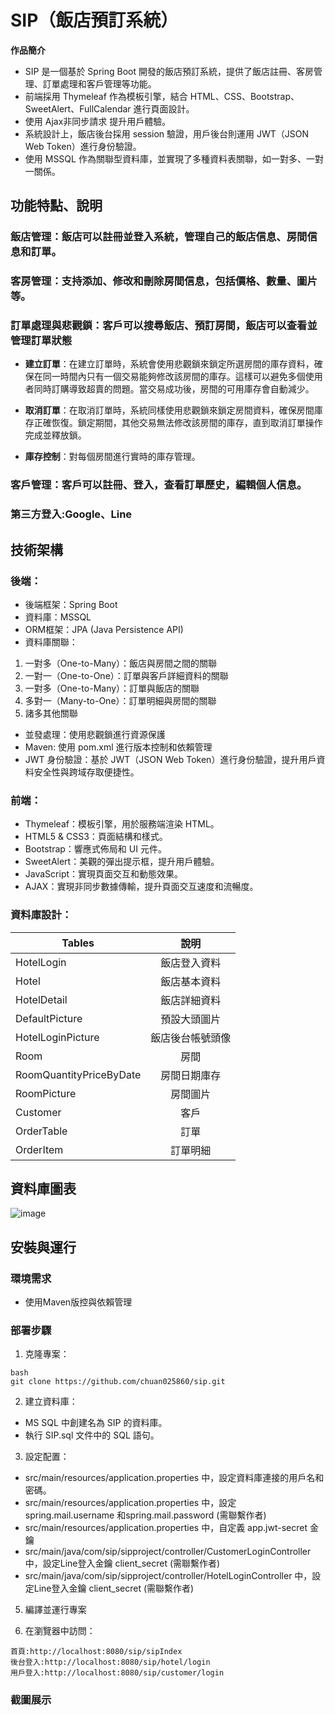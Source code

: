 # SIP（飯店預訂系統）

**作品簡介**

* SIP 是一個基於 Spring Boot 開發的飯店預訂系統，提供了飯店註冊、客房管理、訂單處理和客戶管理等功能。
* 前端採用 Thymeleaf 作為模板引擎，結合 HTML、CSS、Bootstrap、SweetAlert、FullCalendar 進行頁面設計。
* 使用 Ajax非同步請求 提升用戶體驗。
* 系統設計上，飯店後台採用 session 驗證，用戶後台則運用 JWT（JSON Web Token）進行身份驗證。
* 使用 MSSQL 作為關聯型資料庫，並實現了多種資料表關聯，如一對多、一對一關係。

## 功能特點、說明
### 飯店管理：飯店可以註冊並登入系統，管理自己的飯店信息、房間信息和訂單。
### 客房管理：支持添加、修改和刪除房間信息，包括價格、數量、圖片等。
### 訂單處理與悲觀鎖：客戶可以搜尋飯店、預訂房間，飯店可以查看並管理訂單狀態
* **建立訂單**：在建立訂單時，系統會使用悲觀鎖來鎖定所選房間的庫存資料，確保在同一時間內只有一個交易能夠修改該房間的庫存。這樣可以避免多個使用者同時訂購導致超賣的問題。當交易成功後，房間的可用庫存會自動減少。

* **取消訂單**：在取消訂單時，系統同樣使用悲觀鎖來鎖定房間資料，確保房間庫存正確恢復。鎖定期間，其他交易無法修改該房間的庫存，直到取消訂單操作完成並釋放鎖。

* **庫存控制**：對每個房間進行實時的庫存管理。

### 客戶管理：客戶可以註冊、登入，查看訂單歷史，編輯個人信息。
### 第三方登入:Google、Line
## 技術架構
### 後端：
* 後端框架：Spring Boot
* 資料庫：MSSQL
* ORM框架：JPA (Java Persistence API)
* 資料庫關聯：
1. 一對多（One-to-Many）：飯店與房間之間的關聯
2. 一對一（One-to-One）：訂單與客戶詳細資料的關聯
3. 一對多（One-to-Many）：訂單與飯店的關聯
4. 多對一（Many-to-One）：訂單明細與房間的關聯
5. 諸多其他關聯
* 並發處理：使用悲觀鎖進行資源保護
* Maven: 使用 pom.xml 進行版本控制和依賴管理
* JWT 身份驗證：基於 JWT（JSON Web Token）進行身份驗證，提升用戶資料安全性與跨域存取便捷性。
  

### 前端：
* Thymeleaf：模板引擎，用於服務端渲染 HTML。
* HTML5 & CSS3：頁面結構和樣式。
* Bootstrap：響應式佈局和 UI 元件。
* SweetAlert：美觀的彈出提示框，提升用戶體驗。
* JavaScript：實現頁面交互和動態效果。
* AJAX：實現非同步數據傳輸，提升頁面交互速度和流暢度。

### 資料庫設計：
| Tables  | 說明 |
| ------------- |:-------------:|
| HotelLogin      | 飯店登入資料    |
| Hotel       | 飯店基本資料  |
| HotelDetail     | 飯店詳細資料|
| DefaultPicture      | 預設大頭圖片|
| HotelLoginPicture      | 飯店後台帳號頭像|
| Room     | 房間     |
| RoomQuantityPriceByDate      | 房間日期庫存     |
| RoomPicture      | 房間圖片     |
| Customer      | 客戶     |
| OrderTable      | 訂單    |
| OrderItem      | 訂單明細     |
## 資料庫圖表
![image](https://github.com/user-attachments/assets/29ad0936-bdec-467c-ae7d-6bb86ed0c97a)

## 安裝與運行
### 環境需求
* 使用Maven版控與依賴管理
### 部署步驟
1. 克隆專案：
```
bash
git clone https://github.com/chuan025860/sip.git
```
2. 建立資料庫：
* MS SQL 中創建名為 SIP 的資料庫。
* 執行 SIP.sql 文件中的 SQL 語句。

3. 設定配置：
* src/main/resources/application.properties 中，設定資料庫連接的用戶名和密碼。
* src/main/resources/application.properties 中，設定 spring.mail.username 和spring.mail.password (需聯繫作者)
* src/main/resources/application.properties 中，自定義 app.jwt-secret 金鑰
* src/main/java/com/sip/sipproject/controller/CustomerLoginController 中，設定Line登入金鑰 client_secret (需聯繫作者)
* src/main/java/com/sip/sipproject/controller/HotelLoginController 中，設定Line登入金鑰 client_secret (需聯繫作者)
5. 編譯並運行專案

6. 在瀏覽器中訪問：
```
首頁:http://localhost:8080/sip/sipIndex
後台登入:http://localhost:8080/sip/hotel/login
用戶登入:http://localhost:8080/sip/customer/login
```
### 截圖展示



